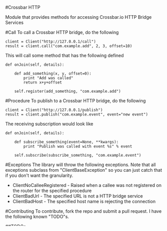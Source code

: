 #Crossbar HTTP

Module that provides methods for accessing Crossbar.io HTTP Bridge Services

#Call
To call a Crossbar HTTP bridge, do the following

    client = Client("http://127.0.0.1/call")
    result = client.call("com.example.add", 2, 3, offset=10)
    
This will call some method that has the following defined

    def onJoin(self, details):
        
        def add_something(x, y, offset=0):
            print "Add was called"
            return x+y+offset

        self.register(add_something, "com.example.add")
        
#Procedure
To publish to a Crossbar HTTP bridge, do the following

    client = Client("http://127.0.0.1/publish")
    result = client.publish("com.example.event", event="new event")
    
The receiving subscription would look like

    def onJoin(self, details):
        
        def subscribe_something(event=None, **kwargs):
            print "Publish was called with event %s" % event

        self.subscribe(subscribe_something, "com.example.event") 

#Exceptions
The library will throw the following exceptions.  Note that all exceptions subclass from "ClientBaseException" so
you can just catch that if you don't want the granularity.

  - ClientNoCalleeRegistered - Raised when a callee was not registered on the router for the specified procedure
  - ClientBadUrl - The specified URL is not a HTTP bridge service
  - ClientBadHost - The specified host name is rejecting the connection

#Contributing
To contribute, fork the repo and submit a pull request.  I have the following known "TODO"s.

##TODOs

  - Implement authenticated connections

#Testing
The overall system test (which will also run the unit tests) can be run by using Docker Compose.  Connect to a docker 
host and type

    %> docker-compose build
    %> docker-compose up
    
This will run the unit tests as well as the system level tests.  The service "crossbarhttp_test_1" will return a 0 value
if the tests were successful and non zero otherwise.  To get the pass/fail results from a command line, do the following

    #!/usr/bin/env bash
    
    docker-compose build
    docker-compose up
    
    exit $(docker-compose ps -q | xargs docker inspect -f '{{ .Name }} exited with status {{ .State.ExitCode }}' | grep test_1 | cut -f5 -d ' ')

This is a little hacky (and hopefully Docker will fix it) but it will do the trick for now.

The Docker Compose file creates a generic router with an example service connected to it.

#License
MIT
